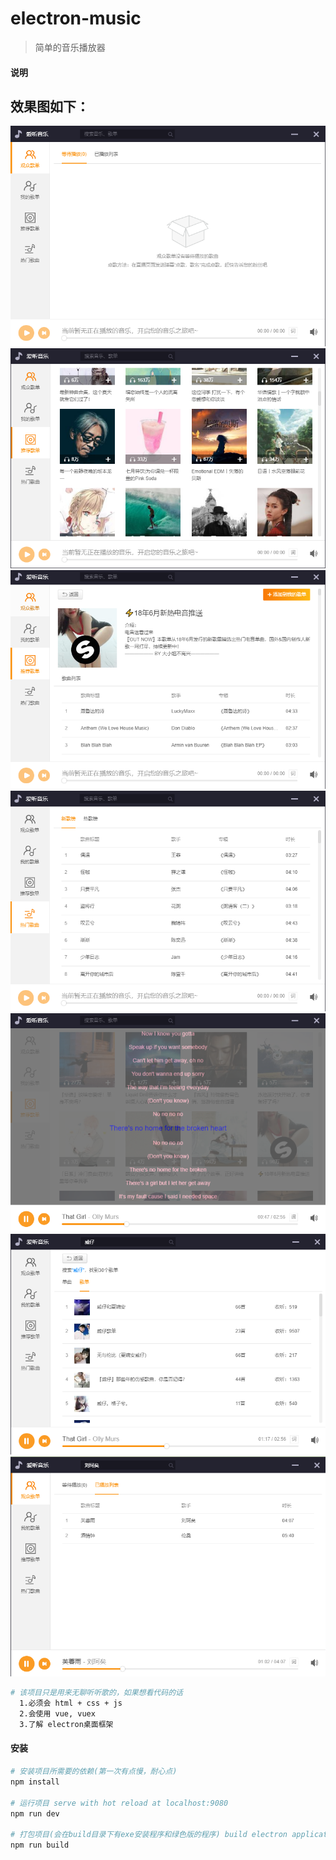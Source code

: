 # electron-music

> 简单的音乐播放器

#### 说明

## 效果图如下：

![观众歌曲列表](./dist/img/1.png)
![推荐歌单列表](./dist/img/2.png)
![歌单详情页](./dist/img/3.png)
![热门歌曲](./dist/img/4.png)
![歌词页](./dist/img/5.png)
![搜索结果页](./dist/img/6.png)
![已播放歌曲列表](./dist/img/7.png)

``` bash
# 该项目只是用来无聊听听歌的，如果想看代码的话
  1.必须会 html + css + js
  2.会使用 vue, vuex
  3.了解 electron桌面框架

```

#### 安装

``` bash
# 安装项目所需要的依赖(第一次有点慢，耐心点)
npm install

# 运行项目 serve with hot reload at localhost:9080
npm run dev

# 打包项目(会在build目录下有exe安装程序和绿色版的程序) build electron application for production
npm run build

```